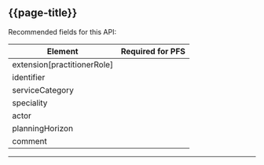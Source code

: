 ## {{page-title}}

Recommended fields for this API:

<table data-responsive>
    <thead>
        <tr>
            <th>Element</th>
            <th data-no-sort>Required for PFS</th>
        </tr>
    </thead>
    <tbody>
        <tr>
            <td>extension[practitionerRole]</td>
            <td><span class="fas fa-check-circle text-success fa-lg"></span></td>
        </tr>
        <tr>
            <td>identifier</td>
            <td><span class="fas fa-times-circle text-danger fa-lg" title="Not useful"></span></td>
        </tr>
        <tr>
            <td>serviceCategory</td>
            <td><span class="fas fa-check-circle text-success fa-lg"></span></td>
        </tr>
        <tr>
            <td>speciality</td>
            <td><span class="fas fa-check-circle text-success fa-lg"></span></td>
        </tr>
        <tr>
            <td>actor</td>
            <td><span class="fas fa-check-circle text-success fa-lg"></span></td>
        </tr>
        <tr>
            <td>planningHorizon</td>
            <td><span class="fas fa-check-circle text-success fa-lg"></span></td>
        </tr>
        <tr>
            <td>comment</td>
            <td><span class="fas fa-check-circle text-success fa-lg"></span></td>
        </tr>
    </tbody>
</table>

---